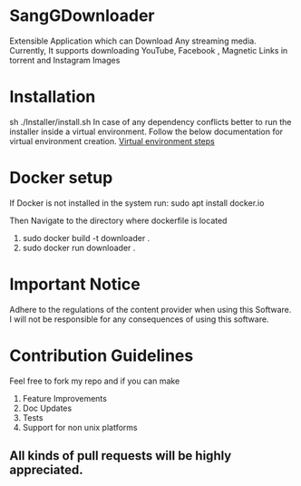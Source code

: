 # SangGDownloader
Extensible Application which can Download Any streaming media. 
Currently, It supports downloading YouTube, Facebook , Magnetic Links in torrent and Instagram Images

# Installation 
sh ./Installer/install.sh
In case of any dependency conflicts better to run the installer inside a virtual environment.
Follow the below documentation for virtual environment creation.
[Virtual environment steps](https://docs.python.org/3/library/venv.html)

# Docker setup
If Docker is not installed in the system run:
sudo apt  install docker.io

Then Navigate to the directory where dockerfile is located
1. sudo docker build -t downloader .
2. sudo docker run downloader
.
# Important Notice
Adhere to the regulations of the content provider when using this Software. 
I will not be responsible for any consequences of using this software.

# Contribution Guidelines
Feel free to fork my repo and if you can make
1. Feature Improvements
2. Doc Updates
3. Tests
4. Support for non unix platforms

## All kinds of pull requests will be highly appreciated.